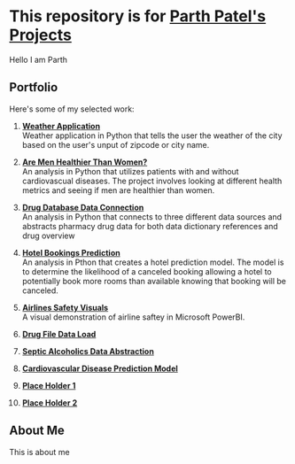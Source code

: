# This repository is for [**Parth Patel's** Projects](https://github.com/ppatel12345/ParthPatelPortfolio/tree/main)

Hello I am Parth

## Portfolio

Here's some of my selected work:
1. **[Weather Application](https://github.com/ppatel12345/ParthPatelPortfolio/tree/main/WeatherApplication)**  
    Weather application in Python that tells the user the weather of the city based on the user's unput of zipcode or city name. 
    
2. **[Are Men Healthier Than Women?](https://github.com/ppatel12345/ParthPatelPortfolio/tree/main/AreMenHealthierThanWomen)**  
    An analysis in Python that utilizes patients with and without cardiovascual diseases. The project involves looking at different health metrics and seeing if men are healthier than women.

3. **[Drug Database Data Connection](https://github.com/ppatel12345/ParthPatelPortfolio/tree/main/WeatherApplication)**  
    An analysis in Python that connects to three different data sources and abstracts pharmacy drug data for both data dictionary references and drug overview
    
4. **[Hotel Bookings Prediction](https://github.com/ppatel12345/ParthPatelPortfolio/tree/main/WeatherApplication)**  
    An analysis in Pthon that creates a hotel prediction model. The model is to determine the likelihood of a canceled booking allowing a hotel to potentially book more rooms than available knowing that booking will be canceled. 
    
5. **[Airlines Safety Visuals](https://github.com/ppatel12345/ParthPatelPortfolio/tree/main/WeatherApplication)**  
    A visual demonstration of airline saftey in Microsoft PowerBI.

6. **[Drug File Data Load](https://github.com/ppatel12345/ParthPatelPortfolio/tree/main/WeatherApplication)**  

7. **[Septic Alcoholics Data Abstraction](https://github.com/ppatel12345/ParthPatelPortfolio/tree/main/WeatherApplication)**  

8. **[Cardiovascular Disease Prediction Model](https://github.com/ppatel12345/ParthPatelPortfolio/tree/main/WeatherApplication)**  

9. **[Place Holder 1](https://github.com/ppatel12345/ParthPatelPortfolio/tree/main/WeatherApplication)**

10. **[Place Holder 2](https://github.com/ppatel12345/ParthPatelPortfolio/tree/main/WeatherApplication)**    

## About Me

This is about me
